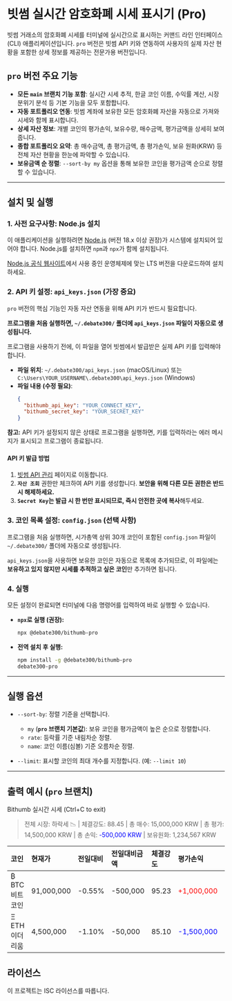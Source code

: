 # 빗썸 실시간 암호화폐 시세 표시기 (Pro)

빗썸 거래소의 암호화폐 시세를 터미널에 실시간으로 표시하는 커맨드 라인 인터페이스(CLI) 애플리케이션입니다. `pro` 버전은 빗썸 API 키와 연동하여 사용자의 실제 자산 현황을 포함한 상세 정보를 제공하는 전문가용 버전입니다.

## `pro` 버전 주요 기능

-   **모든 `main` 브랜치 기능 포함**: 실시간 시세 추적, 한글 코인 이름, 수익률 계산, 시장 분위기 분석 등 기본 기능을 모두 포함합니다.
-   **자동 포트폴리오 연동**: 빗썸 계좌에 보유한 모든 암호화폐 자산을 자동으로 가져와 시세와 함께 표시합니다.
-   **상세 자산 정보**: 개별 코인의 평가손익, 보유수량, 매수금액, 평가금액을 상세히 보여줍니다.
-   **종합 포트폴리오 요약**: 총 매수금액, 총 평가금액, 총 평가손익, 보유 원화(KRW) 등 전체 자산 현황을 한눈에 파악할 수 있습니다.
-   **보유금액 순 정렬**: `--sort-by my` 옵션을 통해 보유한 코인을 평가금액 순으로 정렬할 수 있습니다.

---

## 설치 및 실행

### 1. 사전 요구사항: Node.js 설치

이 애플리케이션을 실행하려면 [Node.js](https://nodejs.org/) (버전 18.x 이상 권장)가 시스템에 설치되어 있어야 합니다. Node.js를 설치하면 `npm`과 `npx`가 함께 설치됩니다.

[Node.js 공식 웹사이트](https://nodejs.org/ko/download)에서 사용 중인 운영체제에 맞는 LTS 버전을 다운로드하여 설치하세요.

### 2. API 키 설정: `api_keys.json` (가장 중요)

`pro` 버전의 핵심 기능인 자동 자산 연동을 위해 API 키가 반드시 필요합니다.

**프로그램을 처음 실행하면, `~/.debate300/` 폴더에 `api_keys.json` 파일이 자동으로 생성됩니다.**

프로그램을 사용하기 전에, 이 파일을 열어 빗썸에서 발급받은 실제 API 키를 입력해야 합니다.

-   **파일 위치**: `~/.debate300/api_keys.json` (macOS/Linux) 또는 `C:\Users\YOUR_USERNAME\.debate300\api_keys.json` (Windows)
-   **파일 내용 (수정 필요)**:
    ```json
    {
      "bithumb_api_key": "YOUR_CONNECT_KEY",
      "bithumb_secret_key": "YOUR_SECRET_KEY"
    }
    ```
**참고:** API 키가 설정되지 않은 상태로 프로그램을 실행하면, 키를 입력하라는 에러 메시지가 표시되고 프로그램이 종료됩니다.

#### API 키 발급 방법

1.  [빗썸 API 관리](https://www.bithumb.com/react/api-support/management-api) 페이지로 이동합니다.
2.  **`자산 조회`** 권한만 체크하여 API 키를 생성합니다. **보안을 위해 다른 모든 권한은 반드시 해제하세요.**
3.  **`Secret Key`는 발급 시 한 번만 표시되므로, 즉시 안전한 곳에 복사**해두세요.

### 3. 코인 목록 설정: `config.json` (선택 사항)

프로그램을 처음 실행하면, 시가총액 상위 30개 코인이 포함된 `config.json` 파일이 `~/.debate300/` 폴더에 자동으로 생성됩니다.

`api_keys.json`을 사용하면 보유한 코인은 자동으로 목록에 추가되므로, 이 파일에는 **보유하고 있지 않지만 시세를 추적하고 싶은 코인**만 추가하면 됩니다.

### 4. 실행

모든 설정이 완료되면 터미널에 다음 명령어를 입력하여 바로 실행할 수 있습니다.

-   **`npx`로 실행 (권장):**
    ```bash
    npx @debate300/bithumb-pro
    ```
-   **전역 설치 후 실행:**
    ```bash
    npm install -g @debate300/bithumb-pro
    debate300-pro
    ```

---

## 실행 옵션

-   `--sort-by`: 정렬 기준을 선택합니다.
    -   `my` (**`pro` 브랜치 기본값**): 보유 코인을 평가금액이 높은 순으로 정렬합니다.
    -   `rate`: 등락률 기준 내림차순 정렬.
    -   `name`: 코인 이름(심볼) 기준 오름차순 정렬.

-   `--limit`: 표시할 코인의 최대 개수를 지정합니다. (예: `--limit 10`)

---

## 출력 예시 (`pro` 브랜치)

Bithumb 실시간 시세 (Ctrl+C to exit)
> 전체 시장: 하락세 📉 | 체결강도: 88.45 | 총 매수: 15,000,000 KRW | 총 평가: 14,500,000 KRW | 총 손익: <span style="color:blue">-500,000 KRW</span> | 보유원화: 1,234,567 KRW

| 코인 | 현재가 | 전일대비 | 전일대비금액 | 체결강도 | 평가손익 | 수익률 | 보유수량 | 평균매수가 | 매수금액 | 평가금액 | 전일종가 | 고가 | 저가 |
| :--- | :--- | :--- | :--- | :--- | :--- | :--- | :--- | :--- | :--- | :--- | :--- | :--- | :--- |
| ₿ BTC 비트코인 | 91,000,000 | -0.55% | -500,000 | 95.23 | <span style="color:red">+1,000,000</span> | +10.00% | 0.11 | 90,000,000 | 9,900,000 | 10,010,000 | 91,500,000 | 92,000,000 | 90,500,000 |
| Ξ ETH 이더리움 | 4,500,000 | -1.10% | -50,000 | 85.10 | <span style="color:blue">-1,500,000</span> | -30.00% | 1.00 | 6,000,000 | 6,000,000 | 4,500,000 | 4,550,000 | 4,600,000 | 4,450,000 |

## 라이선스

이 프로젝트는 ISC 라이선스를 따릅니다.